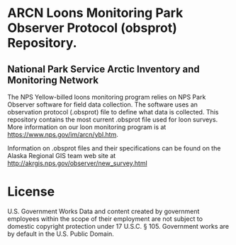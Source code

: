 # ARCN Loons Monitoring Park Observer Protocol (obsprot) Repository.
## National Park Service Arctic Inventory and Monitoring Network
The NPS Yellow-billed loons monitoring program relies on NPS Park Observer software for field data collection. The software uses an observation protocol (.obsprot) file to define what data is collected. This repository contains the most current .obsprot file used for loon surveys. More information on our loon monitoring program is at https://www.nps.gov/im/arcn/ybl.htm.

Information on .obsprot files and their specifications can be found on the Alaska Regional GIS team web site at http://akrgis.nps.gov/observer/new_survey.html

# License
U.S. Government Works
Data and content created by government employees within the scope of their employment are not subject to domestic copyright protection under 17 U.S.C. § 105. Government works are by default in the U.S. Public Domain. 

